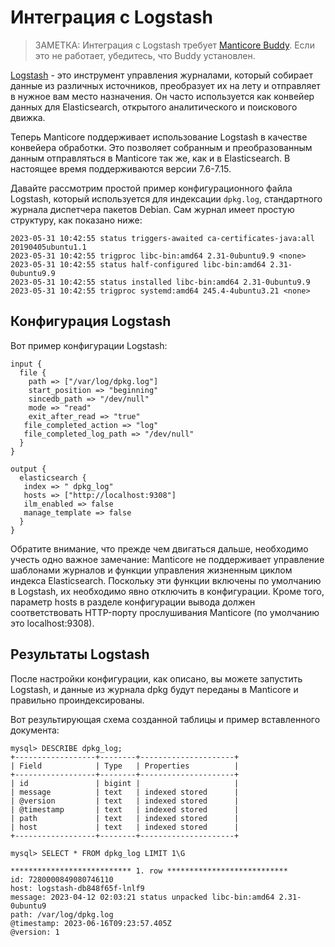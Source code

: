 # Интеграция с Logstash

> ЗАМЕТКА: Интеграция с Logstash требует [Manticore Buddy](../Installation/Manticore_Buddy.md). Если это не работает, убедитесь, что Buddy установлен.

[Logstash](https://www.elastic.co/logstash) - это инструмент управления журналами, который собирает данные из различных источников, преобразует их на лету и отправляет в нужное вам место назначения. Он часто используется как конвейер данных для Elasticsearch, открытого аналитического и поискового движка.

Теперь Manticore поддерживает использование Logstash в качестве конвейера обработки. Это позволяет собранным и преобразованным данным отправляться в Manticore так же, как и в Elasticsearch. В настоящее время поддерживаются версии 7.6-7.15.  

Давайте рассмотрим простой пример конфигурационного файла Logstash, который используется для индексации `dpkg.log`, стандартного журнала диспетчера пакетов Debian. Сам журнал имеет простую структуру, как показано ниже:

```
2023-05-31 10:42:55 status triggers-awaited ca-certificates-java:all 20190405ubuntu1.1
2023-05-31 10:42:55 trigproc libc-bin:amd64 2.31-0ubuntu9.9 <none>
2023-05-31 10:42:55 status half-configured libc-bin:amd64 2.31-0ubuntu9.9
2023-05-31 10:42:55 status installed libc-bin:amd64 2.31-0ubuntu9.9
2023-05-31 10:42:55 trigproc systemd:amd64 245.4-4ubuntu3.21 <none>
```

## Конфигурация Logstash

Вот пример конфигурации Logstash:

```
input {
  file {
    path => ["/var/log/dpkg.log"]
    start_position => "beginning"
    sincedb_path => "/dev/null"
    mode => "read"
    exit_after_read => "true"
   file_completed_action => "log"
   file_completed_log_path => "/dev/null"
  }
}

output {
  elasticsearch {
   index => " dpkg_log"
   hosts => ["http://localhost:9308"]
   ilm_enabled => false
   manage_template => false
  }
}
```

Обратите внимание, что прежде чем двигаться дальше, необходимо учесть одно важное замечание: Manticore не поддерживает управление шаблонами журналов и функции управления жизненным циклом индекса Elasticsearch. Поскольку эти функции включены по умолчанию в Logstash, их необходимо явно отключить в конфигурации. Кроме того, параметр hosts в разделе конфигурации вывода должен соответствовать HTTP-порту прослушивания Manticore (по умолчанию это localhost:9308).

## Результаты Logstash

После настройки конфигурации, как описано, вы можете запустить Logstash, и данные из журнала dpkg будут переданы в Manticore и правильно проиндексированы.

Вот результирующая схема созданной таблицы и пример вставленного документа:

```
mysql> DESCRIBE dpkg_log;
+------------------+--------+---------------------+
| Field            | Type   | Properties          |
+------------------+--------+---------------------+
| id               | bigint |                     |
| message          | text   | indexed stored      |
| @version         | text   | indexed stored      |
| @timestamp       | text   | indexed stored      |
| path             | text   | indexed stored      |
| host             | text   | indexed stored      |
+------------------+--------+---------------------+
```

```
mysql> SELECT * FROM dpkg_log LIMIT 1\G

*************************** 1. row ***************************
id: 7280000849080746110
host: logstash-db848f65f-lnlf9
message: 2023-04-12 02:03:21 status unpacked libc-bin:amd64 2.31-0ubuntu9
path: /var/log/dpkg.log
@timestamp: 2023-06-16T09:23:57.405Z
@version: 1
```
